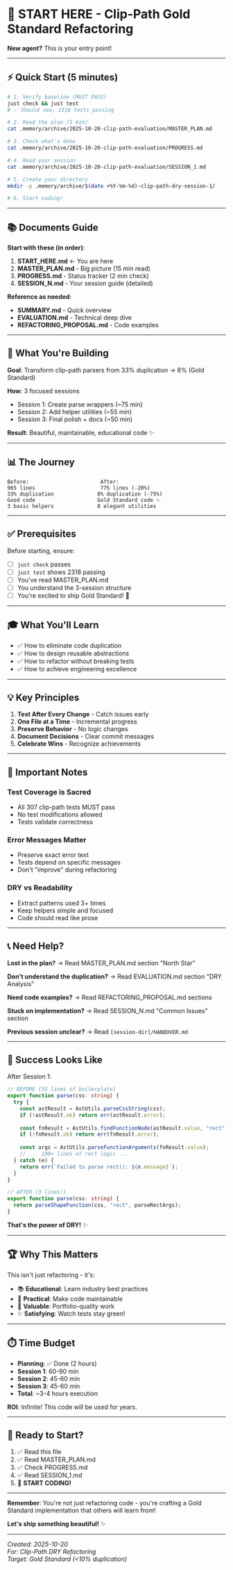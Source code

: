 # 🚀 START HERE - Clip-Path Gold Standard Refactoring

**New agent?** This is your entry point!

---

## ⚡ Quick Start (5 minutes)

```bash
# 1. Verify baseline (MUST PASS)
just check && just test
# ✅ Should see: 2318 tests passing

# 2. Read the plan (5 min)
cat .memory/archive/2025-10-20-clip-path-evaluation/MASTER_PLAN.md

# 3. Check what's done
cat .memory/archive/2025-10-20-clip-path-evaluation/PROGRESS.md

# 4. Read your session
cat .memory/archive/2025-10-20-clip-path-evaluation/SESSION_1.md

# 5. Create your directory
mkdir -p .memory/archive/$(date +%Y-%m-%d)-clip-path-dry-session-1/

# 6. Start coding!
```

---

## 📚 Documents Guide

**Start with these (in order)**:

1. **START_HERE.md** ← You are here
2. **MASTER_PLAN.md** - Big picture (15 min read)
3. **PROGRESS.md** - Status tracker (2 min check)
4. **SESSION_N.md** - Your session guide (detailed)

**Reference as needed**:
- **SUMMARY.md** - Quick overview
- **EVALUATION.md** - Technical deep dive
- **REFACTORING_PROPOSAL.md** - Code examples

---

## 🎯 What You're Building

**Goal**: Transform clip-path parsers from 33% duplication → 8% (Gold Standard)

**How**: 3 focused sessions
- Session 1: Create parse wrappers (~75 min)
- Session 2: Add helper utilities (~55 min)
- Session 3: Final polish + docs (~50 min)

**Result**: Beautiful, maintainable, educational code ✨

---

## 📊 The Journey

```
Before:                       After:
965 lines                     775 lines (-20%)
33% duplication              8% duplication (-75%)
Good code                    Gold Standard code ✨
3 basic helpers              8 elegant utilities
```

---

## ✅ Prerequisites

Before starting, ensure:
- [ ] `just check` passes
- [ ] `just test` shows 2318 passing
- [ ] You've read MASTER_PLAN.md
- [ ] You understand the 3-session structure
- [ ] You're excited to ship Gold Standard! 🎉

---

## 🎓 What You'll Learn

- ✅ How to eliminate code duplication
- ✅ How to design reusable abstractions
- ✅ How to refactor without breaking tests
- ✅ How to achieve engineering excellence

---

## 💡 Key Principles

1. **Test After Every Change** - Catch issues early
2. **One File at a Time** - Incremental progress
3. **Preserve Behavior** - No logic changes
4. **Document Decisions** - Clear commit messages
5. **Celebrate Wins** - Recognize achievements

---

## 🚨 Important Notes

### Test Coverage is Sacred
- All 307 clip-path tests MUST pass
- No test modifications allowed
- Tests validate correctness

### Error Messages Matter
- Preserve exact error text
- Tests depend on specific messages
- Don't "improve" during refactoring

### DRY vs Readability
- Extract patterns used 3+ times
- Keep helpers simple and focused
- Code should read like prose

---

## 📞 Need Help?

**Lost in the plan?**
→ Read MASTER_PLAN.md section "North Star"

**Don't understand the duplication?**
→ Read EVALUATION.md section "DRY Analysis"

**Need code examples?**
→ Read REFACTORING_PROPOSAL.md sections

**Stuck on implementation?**
→ Read SESSION_N.md "Common Issues" section

**Previous session unclear?**
→ Read `[session-dir]/HANDOVER.md`

---

## 🎯 Success Looks Like

After Session 1:
```typescript
// BEFORE (35 lines of boilerplate)
export function parse(css: string) {
  try {
    const astResult = AstUtils.parseCssString(css);
    if (!astResult.ok) return err(astResult.error);
    
    const fnResult = AstUtils.findFunctionNode(astResult.value, "rect");
    if (!fnResult.ok) return err(fnResult.error);
    
    const args = AstUtils.parseFunctionArguments(fnResult.value);
    // ... 100+ lines of rect logic ...
  } catch (e) {
    return err(`Failed to parse rect(): ${e.message}`);
  }
}

// AFTER (3 lines!)
export function parse(css: string) {
  return parseShapeFunction(css, "rect", parseRectArgs);
}
```

**That's the power of DRY!** ✨

---

## 🏆 Why This Matters

This isn't just refactoring - it's:
- 📚 **Educational**: Learn industry best practices
- 🔧 **Practical**: Make code maintainable
- 🚀 **Valuable**: Portfolio-quality work
- ✨ **Satisfying**: Watch tests stay green!

---

## ⏱️ Time Budget

- **Planning**: ✅ Done (2 hours)
- **Session 1**: 60-90 min
- **Session 2**: 45-60 min
- **Session 3**: 45-60 min
- **Total**: ~3-4 hours execution

**ROI**: Infinite! This code will be used for years.

---

## 🎉 Ready to Start?

1. ✅ Read this file
2. ✅ Read MASTER_PLAN.md
3. ✅ Check PROGRESS.md
4. ✅ Read SESSION_1.md
5. 🚀 **START CODING!**

---

**Remember**: You're not just refactoring code - you're crafting a Gold Standard implementation that others will learn from!

**Let's ship something beautiful!** ✨

---

*Created: 2025-10-20*  
*For: Clip-Path DRY Refactoring*  
*Target: Gold Standard (<10% duplication)*
